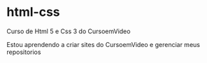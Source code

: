 # html-css
 Curso de Html 5 e Css 3 do CursoemVideo

Estou aprendendo a criar sites do CursoemVideo e gerenciar meus repositorios


